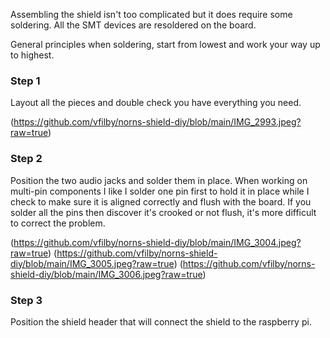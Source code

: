 Assembling the shield isn't too complicated but it does require some soldering.  All the SMT devices are resoldered on the board.

General principles when soldering, start from lowest and work your way up to highest.

### Step 1

Layout all the pieces and double check you have everything you need.

(https://github.com/vfilby/norns-shield-diy/blob/main/IMG_2993.jpeg?raw=true)

### Step 2

Position the two audio jacks and solder them in place.  When working on multi-pin components I like I solder one pin first to hold it in place while I check to make sure it is aligned correctly and flush with the board.  If you solder all the pins then discover it's crooked or not flush, it's more difficult to correct the problem.

(https://github.com/vfilby/norns-shield-diy/blob/main/IMG_3004.jpeg?raw=true)
(https://github.com/vfilby/norns-shield-diy/blob/main/IMG_3005.jpeg?raw=true)
(https://github.com/vfilby/norns-shield-diy/blob/main/IMG_3006.jpeg?raw=true)

### Step 3

Position the shield header that will connect the shield to the raspberry pi.

